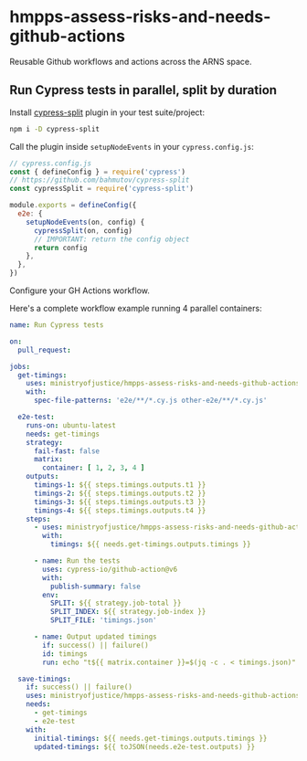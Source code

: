 # hmpps-assess-risks-and-needs-github-actions

Reusable Github workflows and actions across the ARNS space.

## Run Cypress tests in parallel, split by duration

Install [cypress-split](http://example.com) plugin in your test suite/project:

```bash
npm i -D cypress-split
```

Call the plugin inside `setupNodeEvents` in your `cypress.config.js`:

```js
// cypress.config.js
const { defineConfig } = require('cypress')
// https://github.com/bahmutov/cypress-split
const cypressSplit = require('cypress-split')

module.exports = defineConfig({
  e2e: {
    setupNodeEvents(on, config) {
      cypressSplit(on, config)
      // IMPORTANT: return the config object
      return config
    },
  },
})
```

Configure your GH Actions workflow.

Here's a complete workflow example running 4 parallel containers:

```yaml
name: Run Cypress tests

on:
  pull_request:

jobs:
  get-timings:
    uses: ministryofjustice/hmpps-assess-risks-and-needs-github-actions/.github/workflows/cypress_get_timings.yml@v1
    with:
      spec-file-patterns: 'e2e/**/*.cy.js other-e2e/**/*.cy.js'

  e2e-test:
    runs-on: ubuntu-latest
    needs: get-timings
    strategy:
      fail-fast: false
      matrix:
        container: [ 1, 2, 3, 4 ]
    outputs:
      timings-1: ${{ steps.timings.outputs.t1 }}
      timings-2: ${{ steps.timings.outputs.t2 }}
      timings-3: ${{ steps.timings.outputs.t3 }}
      timings-4: ${{ steps.timings.outputs.t4 }}
    steps:
      - uses: ministryofjustice/hmpps-assess-risks-and-needs-github-actions/.github/actions/cypress/create_timings_file@v1
        with:
          timings: ${{ needs.get-timings.outputs.timings }}

      - name: Run the tests
        uses: cypress-io/github-action@v6
        with:
          publish-summary: false
        env:
          SPLIT: ${{ strategy.job-total }}
          SPLIT_INDEX: ${{ strategy.job-index }}
          SPLIT_FILE: 'timings.json'

      - name: Output updated timings
        if: success() || failure()
        id: timings
        run: echo "t${{ matrix.container }}=$(jq -c . < timings.json)" >> $GITHUB_OUTPUT

  save-timings:
    if: success() || failure()
    uses: ministryofjustice/hmpps-assess-risks-and-needs-github-actions/.github/workflows/cypress_save_timings.yml@v1
    needs:
      - get-timings
      - e2e-test
    with:
      initial-timings: ${{ needs.get-timings.outputs.timings }}
      updated-timings: ${{ toJSON(needs.e2e-test.outputs) }}
```
